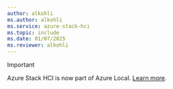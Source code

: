 ```yaml
---
author: alkohli
ms.author: alkohli
ms.service: azure-stack-hci
ms.topic: include
ms.date: 01/07/2025
ms.reviewer: alkohli
---
```


> [!IMPORTANT]
> Azure Stack HCI is now part of Azure Local. [Learn more](https://aka.ms/azloc-promo).